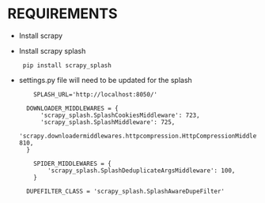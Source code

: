 # __REQUIREMENTS__
- Install scrapy 
- Install scrapy splash 

    ```
     pip install scrapy_splash 
    ```
- settings.py file will need to be updated for the splash
    ```
        SPLASH_URL='http://localhost:8050/'
    ```
        DOWNLOADER_MIDDLEWARES = {
            'scrapy_splash.SplashCookiesMiddleware': 723,
            'scrapy_splash.SplashMiddleware': 725,
            'scrapy.downloadermiddlewares.httpcompression.HttpCompressionMiddleware': 810,
        }
    ```
        SPIDER_MIDDLEWARES = {
            'scrapy_splash.SplashDeduplicateArgsMiddleware': 100,
        }
    ```
        DUPEFILTER_CLASS = 'scrapy_splash.SplashAwareDupeFilter'
